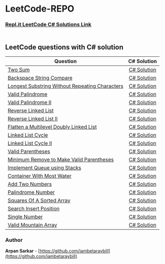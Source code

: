# LeetCode-REPO</br>

### [Repl.it LeetCode C# Solutions Link](https://replit.com/@ARPANSARKAR1/LeetCode-REPO#.replit) </br></br>

## LeetCode questions with C# solution </br> 

| Question      | C# Solution   | 
| ------------- |:-------------:|
| [Two Sum](https://leetcode.com/problems/two-sum/)      | [C# Solution](https://github.com/iambetaraybill/LeetCode-REPO/blob/master/two-sum/two-sum.cs)
| [Backspace String Compare](https://leetcode.com/problems/backspace-string-compare/)      | [C# Solution](https://github.com/iambetaraybill/LeetCode-REPO/blob/master/backspace-string-compare/backspace-string-compare.cs)     |
| [Longest Substring Without Repeating Characters](https://leetcode.com/problems/longest-substring-without-repeating-characters/)      | [C# Solution](https://github.com/iambetaraybill/LeetCode-REPO/blob/master/Longest%20Substring%20Without%20Repeating%20Characters/longest-substring-without-repeating-characters.cs)     |
| [Valid Palindrome](https://leetcode.com/problems/valid-palindrome/)      | [C# Solution](https://github.com/iambetaraybill/LeetCode-REPO/blob/master/Valid%20Palindrome/ValidPalindrome.cs)     |
| [Valid Palindrome II](https://leetcode.com/problems/valid-palindrome-ii/)      | [C# Solution](https://github.com/iambetaraybill/LeetCode-REPO/blob/master/Valid%20Palindrome%20II/ValidPalindrome2.cs)     |
| [Reverse Linked List](https://leetcode.com/problems/reverse-linked-list/)      | [C# Solution](https://github.com/iambetaraybill/LeetCode-REPO/blob/master/Reverse%20Linked%20List/ReverseLinkedList.cs)     |
| [Reverse Linked List II](https://leetcode.com/problems/reverse-linked-list-ii/)      | [C# Solution](https://github.com/iambetaraybill/LeetCode-REPO/blob/master/Reverse%20Linked%20List%20II/ReverseLinkedListII.cs)     |
| [Flatten a Multilevel Doubly Linked List](https://leetcode.com/problems/flatten-a-multilevel-doubly-linked-list/)      | [C# Solution](https://github.com/iambetaraybill/LeetCode-REPO/blob/master/Flatten%20a%20Multilevel%20Doubly%20Linked%20List/FlattenMultilevelDoublyLinkedList.cs)     |
| [Linked List Cycle](https://leetcode.com/problems/linked-list-cycle/)      | [C# Solution](https://github.com/iambetaraybill/LeetCode-REPO/blob/master/Linked%20List%20Cycle/LinkedListCycle.cs)     |
| [Linked List Cycle II](https://leetcode.com/problems/linked-list-cycle-ii/)      | [C# Solution](https://github.com/iambetaraybill/LeetCode-REPO/blob/master/Linked%20List%20Cycle%20II/LinkedListCycleII.cs)     |
| [Valid Parentheses](https://leetcode.com/problems/valid-parentheses/)      | [C# Solution](https://github.com/iambetaraybill/LeetCode-REPO/blob/master/ValidParentheses.cs)     |
| [Minimum Remove to Make Valid Parentheses](https://leetcode.com/problems/minimum-remove-to-make-valid-parentheses/)      | [C# Solution](https://github.com/iambetaraybill/LeetCode-REPO/blob/master/MinimumRemoveToMakeValidParentheses.cs)     |
| [Implement Queue using Stacks](https://leetcode.com/problems/implement-queue-using-stacks/)      | [C# Solution](https://github.com/iambetaraybill/LeetCode-REPO/blob/master/ImplementQueueUsingStacks.cs)     |
| [Container With Most Water](https://leetcode.com/problems/container-with-most-water/)      | [C# Solution](https://github.com/iambetaraybill/LeetCode-REPO/blob/master/ContainerWithMostWater.cs)     |
| [Add Two Numbers](https://leetcode.com/problems/add-two-numbers/)      | [C# Solution](https://github.com/iambetaraybill/LeetCode-REPO/blob/master/AddTwoNumbers.cs)     |
| [Palindrome Number](https://leetcode.com/problems/palindrome-number/)      | [C# Solution](https://github.com/iambetaraybill/LeetCode-REPO/blob/master/PalindromeNumber.cs)     |
| [Squares Of A Sorted Array](https://leetcode.com/problems/squares-of-a-sorted-array/)      | [C# Solution](https://github.com/iambetaraybill/LeetCode-REPO/blob/master/SquaresOfASortedArray.cs)     |
| [Search Insert Position](https://leetcode.com/problems/search-insert-position/)      | [C# Solution](https://github.com/iambetaraybill/LeetCode-REPO/blob/master/SearchInsertPosition.cs)     |
| [Single Number](https://leetcode.com/problems/single-number/)      | [C# Solution](https://github.com/iambetaraybill/LeetCode-REPO/blob/master/SingleNumber.cs)     |
| [Valid Mountain Array](https://leetcode.com/problems/valid-mountain-array/)      | [C# Solution](https://github.com/iambetaraybill/LeetCode-REPO/blob/master/ValidMountainArray.cs)     |

### Author

**Arpan Sarkar** - [https://github.com/iambetaraybill](https://github.com/iambetaraybill)

